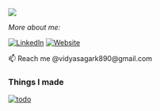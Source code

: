 <img src="https://readme-typing-svg.herokuapp.com/?color=016EEA&width=300&vCenter=true&lines=Hello+World!;My+name+is+Vidya+Sagar+Mehar;I+code+and+drink+coffee;" />

 <i >More about me:</i>
 
 <p>  
 <a href="https://www.linkedin.com/in/vidya-sagar-mehar-bb576814a/" target="_blank"><img src="https://img.shields.io/badge/LinkedIn-%230077B5.svg?&style=flat-square&logo=linkedin&logoColor=white" alt="LinkedIn"></a>
 <a href="https://vidya-sagar-portfolio.netlify.app/" target="_blank"><img src="https://img.shields.io/badge/My_Website-%230A0A0A.svg?&style=flat-square&logo=DEV.to&logoColor=white" alt="Website"></a>
</p>
📫 Reach me @vidyasagark890@gmail.com

### Things I made
[![todo](https://user-images.githubusercontent.com/92782806/194139424-9d65de93-70de-4370-9dbb-f6da5dbdefc9.png)](https://todoaddlist.netlify.app/)
